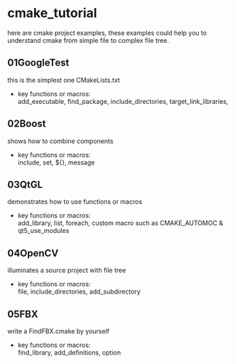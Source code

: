 # cmake_tutorial

here are cmake project examples, these examples could help you to understand cmake from simple file to complex file tree.

## 01GoogleTest  
this is the simplest one CMakeLists.txt  
  * key functions or macros:  
    add_executable, find_package, include_directories, target_link_libraries, 

## 02Boost  
shows how to combine components  
  * key functions or macros:  
    include, set, ${}, message  
    
## 03QtGL 
demonstrates how to use functions or macros  
  * key functions or macros:  
    add_library, list, foreach, custom macro such as CMAKE_AUTOMOC & qt5_use_modules
    
## 04OpenCV
illuminates a source project with file tree  
  * key functions or macros:  
    file, include_directories, add_subdirectory

## 05FBX
write a FindFBX.cmake by yourself 
  * key functions or macros:  
    find_library, add_definitions, option
